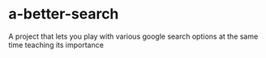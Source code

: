 # a-better-search
A project that lets you play with various google search options at the same time teaching its importance

